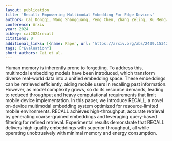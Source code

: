 ```yaml
---
layout: publication
title: 'Recall: Empowering Multimodal Embedding For Edge Devices'
authors: Cai Dongqi, Wang Shangguang, Peng Chen, Zhang Zeling, Xu Mengwei
conference: Arxiv
year: 2024
bibkey: cai2024recall
citations: 0
additional_links: [{name: Paper, url: 'https://arxiv.org/abs/2409.15342'}]
tags: ["Evaluation"]
short_authors: Cai et al.
---
```

Human memory is inherently prone to forgetting. To address this, multimodal
embedding models have been introduced, which transform diverse real-world data
into a unified embedding space. These embeddings can be retrieved efficiently,
aiding mobile users in recalling past information. However, as model complexity
grows, so do its resource demands, leading to reduced throughput and heavy
computational requirements that limit mobile device implementation. In this
paper, we introduce RECALL, a novel on-device multimodal embedding system
optimized for resource-limited mobile environments. RECALL achieves
high-throughput, accurate retrieval by generating coarse-grained embeddings and
leveraging query-based filtering for refined retrieval. Experimental results
demonstrate that RECALL delivers high-quality embeddings with superior
throughput, all while operating unobtrusively with minimal memory and energy
consumption.